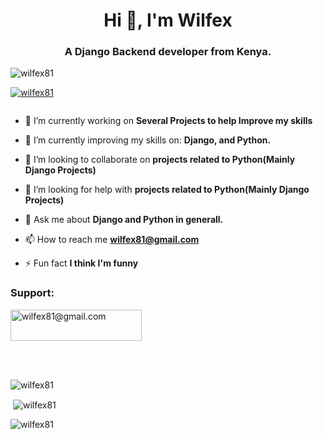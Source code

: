 <h1 align="center">Hi 👋, I'm Wilfex</h1>
<h3 align="center">A Django Backend developer from Kenya.</h3>

<p align="left"> <img src="https://komarev.com/ghpvc/?username=wilfex81&label=Profile%20views&color=0e75b6&style=flat" alt="wilfex81" /> </p>

<p align="left"> <a href="https://github.com/ryo-ma/github-profile-trophy"><img src="https://github-profile-trophy.vercel.app/?username=wilfex81" alt="wilfex81" /></a> </p>

<p align="left"> <a href="https://twitter.com/" target="blank"><img src="https://img.shields.io/twitter/follow/?logo=twitter&style=for-the-badge" alt="" /></a> </p>

- 🔭 I’m currently working on **Several Projects to help Improve my skills**

- 🌱 I’m currently improving my skills on: **Django, and Python.**

- 👯 I’m looking to collaborate on **projects related to Python(Mainly Django Projects)**

- 🤝 I’m looking for help with **projects related to Python(Mainly Django Projects)**

- 💬 Ask me about **Django and Python in generall.**

- 📫 How to reach me **wilfex81@gmail.com**

- ⚡ Fun fact **I think I'm funny**
<h3 align="left">Support:</h3>
<p><a href="https://www.buymeacoffee.com/wilfex81@gmail.com"> <img align="center" src="https://cdn.buymeacoffee.com/buttons/v2/default-yellow.png" height="50" width="210" alt="wilfex81@gmail.com" /></a></p><br><br>

<p><img align="center" src="https://github-readme-stats.vercel.app/api/top-langs?username=wilfex81&show_icons=true&locale=en&layout=compact" alt="wilfex81" /></p>

<p>&nbsp;<img align="center" src="https://github-readme-stats.vercel.app/api?username=wilfex81&show_icons=true&locale=en" alt="wilfex81" /></p>

<p><img align="center" src="https://github-readme-streak-stats.herokuapp.com/?user=wilfex81&" alt="wilfex81" /></p>
